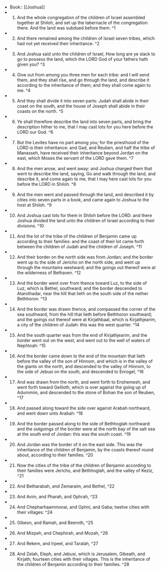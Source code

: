 - Book:: [[Joshua]]
- 1. And the whole congregation of the children of Israel assembled together at Shiloh, and set up the tabernacle of the congregation there. And the land was subdued before them. ^1
- 2. And there remained among the children of Israel seven tribes, which had not yet received their inheritance. ^2
- 3. And Joshua said unto the children of Israel, How long are ye slack to go to possess the land, which the LORD God of your fathers hath given you? ^3
- 4. Give out from among you three men for each tribe: and I will send them, and they shall rise, and go through the land, and describe it according to the inheritance of them; and they shall come again to me. ^4
- 5. And they shall divide it into seven parts: Judah shall abide in their coast on the south, and the house of Joseph shall abide in their coasts on the north. ^5
- 6. Ye shall therefore describe the land into seven parts, and bring the description hither to me, that I may cast lots for you here before the LORD our God. ^6
- 7. But the Levites have no part among you; for the priesthood of the LORD is their inheritance: and Gad, and Reuben, and half the tribe of Manasseh, have received their inheritance beyond Jordan on the east, which Moses the servant of the LORD gave them. ^7
- 8. And the men arose, and went away: and Joshua charged them that went to describe the land, saying, Go and walk through the land, and describe it, and come again to me, that I may here cast lots for you before the LORD in Shiloh. ^8
- 9. And the men went and passed through the land, and described it by cities into seven parts in a book, and came again to Joshua to the host at Shiloh. ^9
- 10. And Joshua cast lots for them in Shiloh before the LORD: and there Joshua divided the land unto the children of Israel according to their divisions. ^10
- 11. And the lot of the tribe of the children of Benjamin came up according to their families: and the coast of their lot came forth between the children of Judah and the children of Joseph. ^11
- 12. And their border on the north side was from Jordan; and the border went up to the side of Jericho on the north side, and went up through the mountains westward; and the goings out thereof were at the wilderness of Bethaven. ^12
- 13. And the border went over from thence toward Luz, to the side of Luz, which is Bethel, southward; and the border descended to Atarothadar, near the hill that lieth on the south side of the nether Bethhoron. ^13
- 14. And the border was drawn thence, and compassed the corner of the sea southward, from the hill that lieth before Bethhoron southward; and the goings out thereof were at Kirjathbaal, which is Kirjathjearim, a city of the children of Judah: this was the west quarter. ^14
- 15. And the south quarter was from the end of Kirjathjearim, and the border went out on the west, and went out to the well of waters of Nephtoah: ^15
- 16. And the border came down to the end of the mountain that lieth before the valley of the son of Hinnom, and which is in the valley of the giants on the north, and descended to the valley of Hinnom, to the side of Jebusi on the south, and descended to Enrogel, ^16
- 17. And was drawn from the north, and went forth to Enshemesh, and went forth toward Geliloth, which is over against the going up of Adummim, and descended to the stone of Bohan the son of Reuben, ^17
- 18. And passed along toward the side over against Arabah northward, and went down unto Arabah: ^18
- 19. And the border passed along to the side of Bethhoglah northward: and the outgoings of the border were at the north bay of the salt sea at the south end of Jordan: this was the south coast. ^19
- 20. And Jordan was the border of it on the east side. This was the inheritance of the children of Benjamin, by the coasts thereof round about, according to their families. ^20
- 21. Now the cities of the tribe of the children of Benjamin according to their families were Jericho, and Bethhoglah, and the valley of Keziz, ^21
- 22. And Betharabah, and Zemaraim, and Bethel, ^22
- 23. And Avim, and Pharah, and Ophrah, ^23
- 24. And Chepharhaammonai, and Ophni, and Gaba; twelve cities with their villages: ^24
- 25. Gibeon, and Ramah, and Beeroth, ^25
- 26. And Mizpeh, and Chephirah, and Mozah, ^26
- 27. And Rekem, and Irpeel, and Taralah, ^27
- 28. And Zelah, Eleph, and Jebusi, which is Jerusalem, Gibeath, and Kirjath; fourteen cities with their villages. This is the inheritance of the children of Benjamin according to their families. ^28
